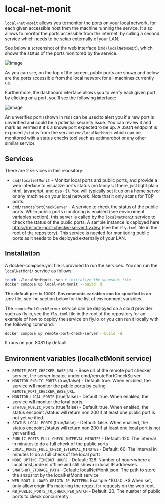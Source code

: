 # local-net-monit

`local-net-monit` allows you to monitor the ports on your local network, for each given accessible host from the machine running the service.
It also allows to monitor the ports accessible from the internet, by calling a second service which needs to be setup externally of your LAN.

See below a screenshot of the web interface (`cmd/localNetMonit`), which shows the status of the ports monitored by the service.

![image](https://github.com/user-attachments/assets/a868b8cb-c88c-48b1-a907-90cb765e66e6)

As you can see, on the top of the screen, public ports are shown and below are the ports accessible from the local network for all machines currently up.

Furthermore, the dashboard interface allows you to verify each given port by clicking on a port, you'll see the following interface:

![image](https://github.com/user-attachments/assets/d652efed-701f-4096-9c2f-d0eca359ab04)

An unverified port (shown in red) can be used to alert you if a new port is unverified and could be a potential security issue. You can review it and mark as verified if it's a known port expected to be up.
A JSON endpoint is exposed `/status` from the service `cmd/localNetMonit` which can be monitored with a status checks tool such as uptimerobot or any other similar service.


## Services

There are 2 services in this repository:

- `cmd/localNetMonit` - Monitor local ports and public ports, and provide a web interface to visualize ports status (no fancy UI there, just light plain html, javascript, and css :-)). You will typically set it up on a home server or any machine on your local network. Note that it only scans for TCP ports.
- `cmd/remotePortCheckServer` - A service to check the status of the public ports. When public ports monitoring is enabled (see environment variables section), this server is called by the `localNetMonit` service to check the status of the public ports. A sample instance is deployed here https://remote-port-checker-server.fly.dev/ (see the `fly.toml` file in the root of the repository). This service is needed for monitoring public ports as it needs to be deployed externally of your LAN.


## Installation

A docker-compose.yml file is provided to run the services. You can run the `localNetMonit` service as follows:

```bash
touch ./localNetMonit.json # initialize the snapshot file
docker compose up local-net-monit --build -d
```

The default port is 10001. Environments variables can be specified in an .env file, see the section below for the list of environment variables.

The `remotePortCheckServer` service can be deployed on a cloud provider such as fly.io, see the `fly.toml` file in the root of the repository for an example of how to deploy the service on fly.io, or you can run it locally with the following command:

```bash
docker compose up remote-port-check-server --build -d
```

It runs on port 8081 by default.

## Environment variables (localNetMonit service)

- `REMOTE_PORT_CHECKER_BASE_URL` - Base url of the remote port checker service, the server located under cmd/remotePortCheckServer. 
- `MONITOR_PUBLIC_PORTS` (true/false) - Default: true. When enabled, the service will monitor the public ports by calling `REMOTE_PORT_CHECKER_BASE_URL`.
- `MONITOR_LOCAL_PORTS` (true/false) - Default: true. When enabled, the service will monitor the local ports.
- `STATUS_PUBLIC_PORTS` (true/false) - Default: true. When enabled, the status endpoint /status will return non 200 if at least one public port is not yet verified.
- `STATUS_LOCAL_PORTS` (true/false) - Default: false. When enabled, the status endpoint /status will return non 200 if at least one local port is not yet verified.
- `PUBLIC_PORTS_FULL_CHECK_INTERVAL_MINUTES` - Default: 120. The interval in minutes to do a full check of the public ports
- `LOCAL_PORTS_FULL_CHECK_INTERVAL_MINUTES` - Default: 60. The interval in minutes to do a full check of the local ports
- `NODE_UPTIME_TIMEOUT_HOURS` - Default: 128. Number of hours where a local host/node is offline and still shown in local IP addresses.
- `SNAPSHOT_STORAGE_PATH` - Default: localNetMonit.json. The path to store the snapshot by the localNetMonit service
- `WEB_ROOT_ALLOWED_ORIGIN_IP_PATTERN`. Example ^10\.0\.0\..*$ When set, only allow origin IPs matching the regex, for requests on the web root.
- `NB_PUBLIC_PORTS_TO_CHECK_PER_BATCH` - Default: 20. The number of public ports to check concurrently
